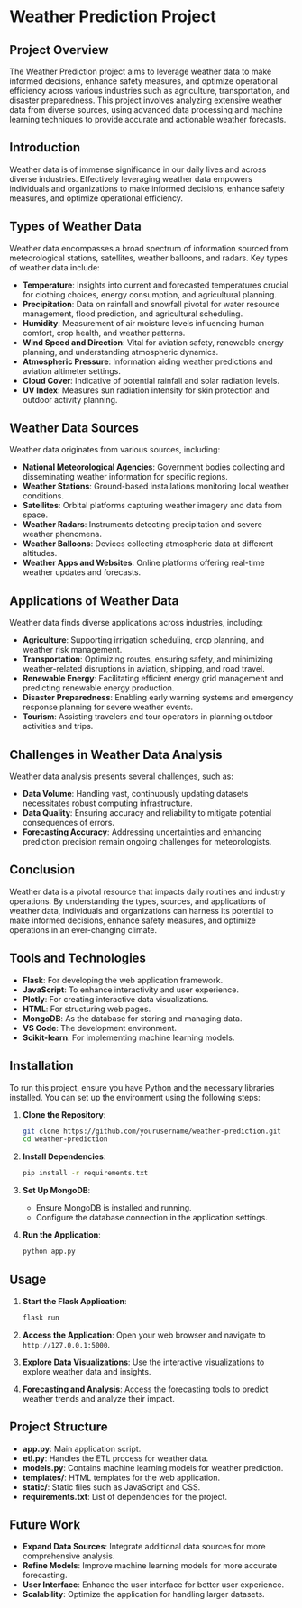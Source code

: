 # Weather Prediction Project

## Project Overview

The Weather Prediction project aims to leverage weather data to make informed decisions, enhance safety measures, and optimize operational efficiency across various industries such as agriculture, transportation, and disaster preparedness. This project involves analyzing extensive weather data from diverse sources, using advanced data processing and machine learning techniques to provide accurate and actionable weather forecasts.

## Introduction

Weather data is of immense significance in our daily lives and across diverse industries. Effectively leveraging weather data empowers individuals and organizations to make informed decisions, enhance safety measures, and optimize operational efficiency.

## Types of Weather Data

Weather data encompasses a broad spectrum of information sourced from meteorological stations, satellites, weather balloons, and radars. Key types of weather data include:

- **Temperature**: Insights into current and forecasted temperatures crucial for clothing choices, energy consumption, and agricultural planning.
- **Precipitation**: Data on rainfall and snowfall pivotal for water resource management, flood prediction, and agricultural scheduling.
- **Humidity**: Measurement of air moisture levels influencing human comfort, crop health, and weather patterns.
- **Wind Speed and Direction**: Vital for aviation safety, renewable energy planning, and understanding atmospheric dynamics.
- **Atmospheric Pressure**: Information aiding weather predictions and aviation altimeter settings.
- **Cloud Cover**: Indicative of potential rainfall and solar radiation levels.
- **UV Index**: Measures sun radiation intensity for skin protection and outdoor activity planning.

## Weather Data Sources

Weather data originates from various sources, including:

- **National Meteorological Agencies**: Government bodies collecting and disseminating weather information for specific regions.
- **Weather Stations**: Ground-based installations monitoring local weather conditions.
- **Satellites**: Orbital platforms capturing weather imagery and data from space.
- **Weather Radars**: Instruments detecting precipitation and severe weather phenomena.
- **Weather Balloons**: Devices collecting atmospheric data at different altitudes.
- **Weather Apps and Websites**: Online platforms offering real-time weather updates and forecasts.

## Applications of Weather Data

Weather data finds diverse applications across industries, including:

- **Agriculture**: Supporting irrigation scheduling, crop planning, and weather risk management.
- **Transportation**: Optimizing routes, ensuring safety, and minimizing weather-related disruptions in aviation, shipping, and road travel.
- **Renewable Energy**: Facilitating efficient energy grid management and predicting renewable energy production.
- **Disaster Preparedness**: Enabling early warning systems and emergency response planning for severe weather events.
- **Tourism**: Assisting travelers and tour operators in planning outdoor activities and trips.

## Challenges in Weather Data Analysis

Weather data analysis presents several challenges, such as:

- **Data Volume**: Handling vast, continuously updating datasets necessitates robust computing infrastructure.
- **Data Quality**: Ensuring accuracy and reliability to mitigate potential consequences of errors.
- **Forecasting Accuracy**: Addressing uncertainties and enhancing prediction precision remain ongoing challenges for meteorologists.

## Conclusion

Weather data is a pivotal resource that impacts daily routines and industry operations. By understanding the types, sources, and applications of weather data, individuals and organizations can harness its potential to make informed decisions, enhance safety measures, and optimize operations in an ever-changing climate.

## Tools and Technologies

- **Flask**: For developing the web application framework.
- **JavaScript**: To enhance interactivity and user experience.
- **Plotly**: For creating interactive data visualizations.
- **HTML**: For structuring web pages.
- **MongoDB**: As the database for storing and managing data.
- **VS Code**: The development environment.
- **Scikit-learn**: For implementing machine learning models.

## Installation

To run this project, ensure you have Python and the necessary libraries installed. You can set up the environment using the following steps:

1. **Clone the Repository**:
    ```bash
    git clone https://github.com/yourusername/weather-prediction.git
    cd weather-prediction
    ```

2. **Install Dependencies**:
    ```bash
    pip install -r requirements.txt
    ```

3. **Set Up MongoDB**:
    - Ensure MongoDB is installed and running.
    - Configure the database connection in the application settings.

4. **Run the Application**:
    ```bash
    python app.py
    ```

## Usage

1. **Start the Flask Application**:
    ```bash
    flask run
    ```

2. **Access the Application**:
    Open your web browser and navigate to `http://127.0.0.1:5000`.

3. **Explore Data Visualizations**:
    Use the interactive visualizations to explore weather data and insights.

4. **Forecasting and Analysis**:
    Access the forecasting tools to predict weather trends and analyze their impact.

## Project Structure

- **app.py**: Main application script.
- **etl.py**: Handles the ETL process for weather data.
- **models.py**: Contains machine learning models for weather prediction.
- **templates/**: HTML templates for the web application.
- **static/**: Static files such as JavaScript and CSS.
- **requirements.txt**: List of dependencies for the project.

## Future Work

- **Expand Data Sources**: Integrate additional data sources for more comprehensive analysis.
- **Refine Models**: Improve machine learning models for more accurate forecasting.
- **User Interface**: Enhance the user interface for better user experience.
- **Scalability**: Optimize the application for handling larger datasets.

